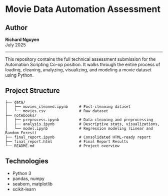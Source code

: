 # Movie Data Automation Assessment

## Author

**Richard Nguyen**  
July 2025

---

This repository contains the full technical assessment submission for the Automation Scripting Co-op position. It walks through the entire process of loading, cleaning, analyzing, visualizing, and modeling a movie dataset using Python.

## Project Structure

```
├── data/
│   ├── movies_cleaned.ipynb     # Post-cleaning dataset
│   └── movies.csv               # Raw dataset
├── notebooks/
│   ├── preprocess.ipynb         # Data cleaning and preprocessing
│   ├── analysis.ipynb           # Descriptive stats, visualizations,
│   └── model.ipynb              # Regression modeling (Linear and Random Forest)
├── final_report.ipynb           # Consolidated HTML-ready report
├── final_report.html            # Final Report Results
└── README.md                    # Project overview
```

## Technologies

- Python 3
- pandas, numpy
- seaborn, matplotlib
- scikit-learn
